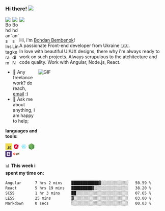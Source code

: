 ### Hi there! <img src="https://media.giphy.com/media/hvRJCLFzcasrR4ia7z/giphy.gif" width="25px">
<a href="https://www.instagram.com/bembenok/">
  <img align="left" alt="Bohdan's Instagram" width="22px" src="https://raw.githubusercontent.com/hussainweb/hussainweb/main/icons/instagram.png" />
</a>
<a href="https://www.linkedin.com/in/bohdan-bembenok-551838b8/">
  <img align="left" alt="Bohdan's LinkedIN" width="22px" src="https://raw.githubusercontent.com/peterthehan/peterthehan/master/assets/linkedin.svg" />
</a>

![](https://visitor-badge.glitch.me/badge?page_id=Bemmm.Bemmm)

<br />

Hi, i'm [Bohdan Bembenok](https://www.linkedin.com/in/bohdan-bembenok-551838b8/)! <br>
A passionate Front-end developer from Ukraine 🇺🇦.<br>
In love with beautiful UI/UX designs, there why i'm always ready to work on such projects. Always scrupulous to the atchitecture and code quality. 
Work with Angular, Node.js, React.


  <img align="right" alt="GIF" src="https://github.com/abhisheknaiidu/abhisheknaiidu/blob/master/code.gif?raw=true" width="400" height="300" />
  
- 💼 Any freelance work? do reach, [email](mailto:bembenok+gitr@gmail.com) :)
- 💬 Ask me about anything, i am happy to help;

**languages and tools:**  

<code><img height="20" src="https://raw.githubusercontent.com/github/explore/80688e429a7d4ef2fca1e82350fe8e3517d3494d/topics/javascript/javascript.png"></code>
<code><img height="20" src="https://raw.githubusercontent.com/github/explore/80688e429a7d4ef2fca1e82350fe8e3517d3494d/topics/angular/angular.png"></code>
<code><img height="20" src="https://raw.githubusercontent.com/github/explore/80688e429a7d4ef2fca1e82350fe8e3517d3494d/topics/react/react.png"></code>
<code><img height="20" src="https://raw.githubusercontent.com/github/explore/80688e429a7d4ef2fca1e82350fe8e3517d3494d/topics/nodejs/nodejs.png"></code>
<code><img height="20" src="https://raw.githubusercontent.com/github/explore/80688e429a7d4ef2fca1e82350fe8e3517d3494d/topics/bootstrap/bootstrap.png"></code>
<code><img height="20" src="https://raw.githubusercontent.com/github/explore/80688e429a7d4ef2fca1e82350fe8e3517d3494d/topics/git/git.png"></code>

📊 **This week i spent my time on:**
<!--START_SECTION:waka-->

```text
Angular      7 hrs 2 mins    ████████████▓░░░░░░░░░░░░   50.59 %
React        5 hrs 19 mins   █████████▓░░░░░░░░░░░░░░░   38.20 %
SCSS         1 hr 3 mins     ██░░░░░░░░░░░░░░░░░░░░░░░   07.65 %
LESS         25 mins         ▓░░░░░░░░░░░░░░░░░░░░░░░░   03.00 %
Markdown     0 secs          ░░░░░░░░░░░░░░░░░░░░░░░░░   00.03 %
```

<!--END_SECTION:waka-->

